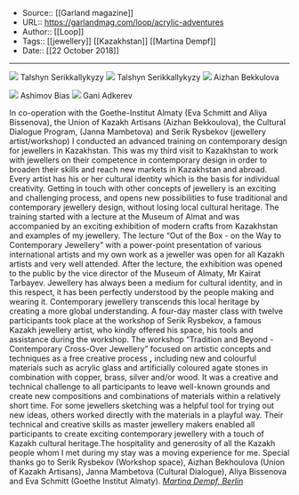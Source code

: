 ﻿
  * Source:: [[Garland magazine]]
  * URL:: https://garlandmag.com/loop/acrylic-adventures
  * Author:: [[Loop]]
  * Tags:: [[jewellery]] [[Kazakhstan]] [[Martina Dempf]]
  * Date:: [[22 October 2018]]


* * *
[![](https://garlandmag.com/wp-content/uploads/2018/10/Talshyn-Serikkalykyzy3_.jpg)](https://garlandmag.com/wp-content/uploads/2018/10/Talshyn-Serikkalykyzy3_.jpg)
     Talshyn Serikkallykyzy
[![](https://garlandmag.com/wp-content/uploads/2018/10/Talshyn-Serikkalykyzy1.jpg)](https://garlandmag.com/wp-content/uploads/2018/10/Talshyn-Serikkalykyzy1.jpg)
     Talshyn Serikkallykyzy
[![](https://garlandmag.com/wp-content/uploads/2018/10/Aizhan-Bekkulova1.jpg)](https://garlandmag.com/wp-content/uploads/2018/10/Aizhan-Bekkulova1.jpg)
     Aizhan Bekkulova
  

[![](https://garlandmag.com/wp-content/uploads/2018/10/Ashimov-Bias1.jpg)](https://garlandmag.com/wp-content/uploads/2018/10/Ashimov-Bias1.jpg)
     Ashimov Bias
[![](https://garlandmag.com/wp-content/uploads/2018/10/Gani-Adkerev1.jpg)](https://garlandmag.com/wp-content/uploads/2018/10/Gani-Adkerev1.jpg)
     Gani Adkerev
  

In co-operation with the Goethe-Institut Almaty (Eva Schmitt and Aliya Bissenova), the Union of Kazakh Artisans (Aizhan Bekkoulova), the Cultural Dialogue Program, (Janna Mambetova) and Serik Rysbekov (jewellery artist/workshop) I conducted an advanced training on contemporary design for jewellers in Kazakhstan.
This was my third visit to Kazakhstan to work with jewellers on their competence in contemporary design in order to broaden their skills and reach new markets in Kazakhstan and abroad. Every artist has his or her cultural identity which is the basis for individual creativity. Getting in touch with other concepts of jewellery is an exciting and challenging process, and opens new possibilities to fuse traditional and contemporary jewellery design, without losing local cultural heritage.
The training started with a lecture at the Museum of Almat and was accompanied by an exciting exhibition of modern crafts from Kazakhstan and examples of my jewellery.
The lecture “Out of the Box - on the Way to Contemporary Jewellery” with a power-point presentation of various international artists and my own work as a jeweller was open for all Kazakh artists and very well attended. After the lecture, the exhibition was opened to the public by the vice director of the Museum of Almaty, Mr Kairat Tarbayev.
Jewellery has always been a medium for cultural identity, and in this respect, it has been perfectly understood by the people making and wearing it. Contemporary jewellery transcends this local heritage by creating a more global understanding.
A four-day master class with twelve participants took place at the workshop of Serik Rysbekov, a famous Kazakh jewellery artist, who kindly offered his space, his tools and assistance during the workshop.
The workshop “Tradition and Beyond - Contemporary Cross-Over Jewellery” focused on artistic concepts and techniques as a free creative process **,** including new and colourful materials such as acrylic glass and artificially coloured agate stones in combination with copper, brass, silver and/or wood.
It was a creative and technical challenge to all participants to leave well-known grounds and create new compositions and combinations of materials within a relatively short time. For some jewellers sketching was a helpful tool for trying out new ideas, others worked directly with the materials in a playful way.
Their technical and creative skills as master jewellery makers enabled all participants to create exciting contemporary jewellery with a touch of Kazakh cultural heritage.The hospitality and generosity of all the Kazakh people whom I met during my stay was a moving experience for me. Special thanks go to Serik Rysbekov (Workshop space), Aizhan Bekhoulova (Union of Kazakh Artisans), Janna Mambetova (Cultural Dialogue), Aliya Bissenova and Eva Schmitt (Goethe Institut Almaty).
[ _Martina Dempf, Berlin_](http://www.martina-dempf.de/en/)

